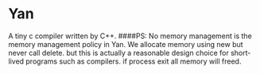 # Yan
A tiny c compiler written by C++.
####PS: No memory management is the memory management policy in Yan. We allocate memory using new but never call delete.  but this is actually a reasonable design choice for short-lived programs such as compilers. if process exit all memory will freed.
